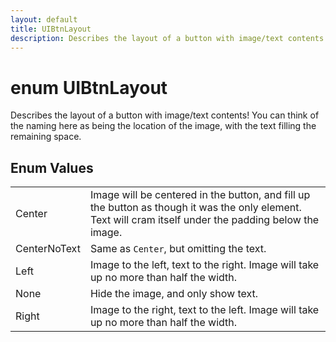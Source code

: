 ```yaml
---
layout: default
title: UIBtnLayout
description: Describes the layout of a button with image/text contents! You can think of the naming here as being the location of the image, with the text filling the remaining space.
---
```

# enum UIBtnLayout

Describes the layout of a button with image/text contents! You
can think of the naming here as being the location of the image, with
the text filling the remaining space.

## Enum Values

|  |  |
|--|--|
|Center|Image will be centered in the button, and fill up the button as though it was the only element. Text will cram itself under the padding below the image.|
|CenterNoText|Same as `Center`, but omitting the text.|
|Left|Image to the left, text to the right. Image will take up no more than half the width.|
|None|Hide the image, and only show text.|
|Right|Image to the right, text to the left. Image will take up no more than half the width.|
